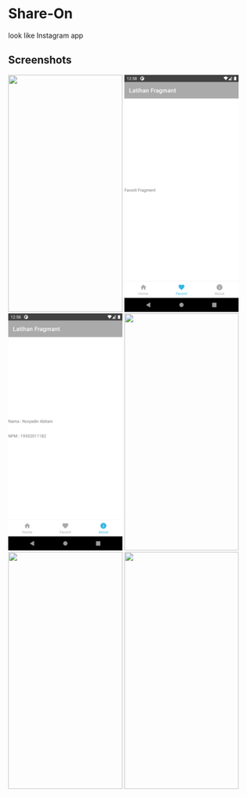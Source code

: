 # Share-On

look like Instagram app

## Screenshots

<img src="https://github.com/nuryadincjr/Fragment-with-Android-Studio/blob/main/imgView/1.png" width="233" height="483"> <img src="https://github.com/abugrayhat/Fragment-with-Android-Studio/blob/main/imgView/2.png" width="233" height="483"> <img src="https://github.com/abugrayhat/Fragment-with-Android-Studio/blob/main/imgView/3.png" width="233" height="483"> <img src="https://github.com/abugrayhat/Fragment-with-Android-Studio/blob/main/imgView/4.png" width="233" height="483"> <img src="https://github.com/abugrayhat/Fragment-with-Android-Studio/blob/main/imgView/5.png" width="233" height="483"> <img src="https://github.com/abugrayhat/Fragment-with-Android-Studio/blob/main/imgView/6.png" width="233" height="483">
